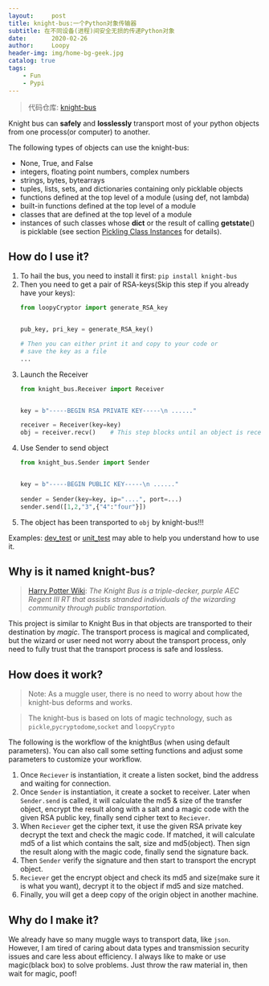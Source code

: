 ```yaml
---
layout:     post
title: knight-bus:一个Python对象传输器
subtitle: 在不同设备(进程)间安全无损的传递Python对象
date:       2020-02-26
author:     Loopy
header-img: img/home-bg-geek.jpg
catalog: true
tags:
    - Fun
    - Pypi
---
```


> 代码仓库: [knight-bus](https://github.com/loopyme/knight-bus)


Knight bus can **safely** and **losslessly** transport most of your python objects from one process(or computer) to another. 

The following types of objects can use the knight-bus:
 - None, True, and False
 - integers, floating point numbers, complex numbers
 - strings, bytes, bytearrays
 - tuples, lists, sets, and dictionaries containing only picklable objects
 - functions defined at the top level of a module (using def, not lambda)
 - built-in functions defined at the top level of a module
 - classes that are defined at the top level of a module
 - instances of such classes whose __dict__ or the result of calling __getstate__() is picklable (see section [Pickling Class Instances](https://docs.python.org/3/library/pickle.html#pickle-inst) for details).

## How do I use it?

1. To hail the bus, you need to install it first: `pip install knight-bus`
2. Then you need to get a pair of RSA-keys(Skip this step if you already have your keys):
    ```python
   from loopyCryptor import generate_RSA_key
   
   
   pub_key, pri_key = generate_RSA_key()
   
   # Then you can either print it and copy to your code or 
   # save the key as a file
   ...
    ```
3. Launch the Receiver
    ```python
   from knight_bus.Receiver import Receiver

   
   key = b"-----BEGIN RSA PRIVATE KEY-----\n ......"

   receiver = Receiver(key=key)
   obj = receiver.recv()    # This step blocks until an object is received.
    ```
4. Use Sender to send object
    ```python
   from knight_bus.Sender import Sender

   
   key = b"-----BEGIN PUBLIC KEY-----\n ......"
     
   sender = Sender(key=key, ip="....", port=...)
   sender.send([1,2,"3",{"4":"four"}])
    ```
5. The object has been transported to `obj` by knight-bus!!!

Examples: [dev_test](https://github.com/loopyme/knight-bus/tree/master/test/dev_test) or [unit_test](https://github.com/loopyme/knight-bus/blob/master/test/unit_test/test.py) may able to help you understand how to use it.

## Why is it named knight-bus?
> [Harry Potter Wiki](https://harrypotter.fandom.com/wiki/Knight_Bus): *The Knight Bus is a triple-decker, purple AEC Regent III RT that assists stranded individuals of the wizarding community through public transportation.*

This project is similar to Knight Bus in that objects are transported to their destination by *magic*. The transport process is magical and complicated, but the wizard or user need not worry about the transport process, only need to fully trust that the transport process is safe and lossless.

## How does it work?

> Note: As a muggle user, there is no need to worry about how the knight-bus deforms and works.


> The knight-bus is based on lots of magic technology, such as `pickle`,`pycryptodome`,`socket` and `loopyCrypto`

The following is the workflow of the knightBus (when using default parameters). You can also call some setting functions and adjust some parameters to customize your workflow.

1. Once `Reciever` is instantiation, it create a listen socket, bind the address and waiting for connection.
2. Once `Sender` is instantiation, it create a socket to receiver. Later when `Sender.send` is called, it will calculate the md5 & size of the transfer object, encrypt the result along with a salt and a magic code with the given RSA public key, finally send cipher text to `Reciever`.  
3. When `Reciever` get the cipher text, it use the given RSA private key decrypt the text and check the magic code. If matched, it will calculate md5 of a list which contains the salt, size and md5(object). Then sign the result along with the magic code, finally send the signature back. 
4. Then `Sender` verify the signature and then start to transport the encrypt object.
5. `Reciever` get the encrypt object and check its md5 and size(make sure it is what you want), decrypt it to the object if md5 and size matched.
6. Finally, you will get a deep copy of the origin object in another machine.

## Why do I make it?
We already have so many muggle ways to transport data, like `json`. However, I am tired of caring about data types and transmission security issues and care less about efficiency. I always like to make or use magic(black box) to solve problems. Just throw the raw material in, then wait for magic, poof!
